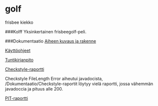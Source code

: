 # golf
frisbee
kiekko

###Kolff
Yksinkertainen frisbeegolf-peli.

###Dokumentaatio
[Aiheen kuvaus ja rakenne](dokumentaatio/aiheenKuvausJaRakenne.md)

[Käyttöohjeet](käyttöohjeet.md)

[Tuntikirjanpito](dokumentaatio/tuntikirjanpito.md)

[Checkstyle-raportti](https://htmlpreview.github.io/?https://github.com/towv/golf/blob/master/dokumentaatio/Checkstyle-raportit/checkstyle.html)

Checkstyle FileLength Error aiheutui javadocista, /Dokumentaatio/Checkstyle-raportit löytyy vielä raportti, jossa vähemmän javadoccia ja pituus alle 200.

[PIT-raportti](https://htmlpreview.github.io/?https://github.com/towv/golf/blob/master/dokumentaatio/pit/201702102209/index.html)
